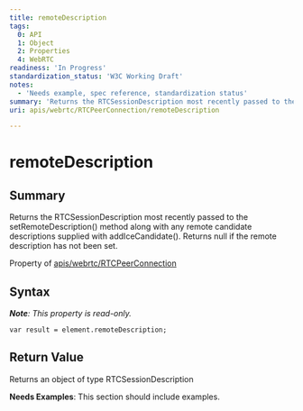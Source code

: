 ```yaml
---
title: remoteDescription
tags:
  0: API
  1: Object
  2: Properties
  4: WebRTC
readiness: 'In Progress'
standardization_status: 'W3C Working Draft'
notes:
  - 'Needs example, spec reference, standardization status'
summary: 'Returns the RTCSessionDescription most recently passed to the setRemoteDescription() method along with any remote candidate descriptions supplied with addIceCandidate(). Returns null if the remote description has not been set.'
uri: apis/webrtc/RTCPeerConnection/remoteDescription

---
```

# remoteDescription

## Summary

Returns the RTCSessionDescription most recently passed to the setRemoteDescription() method along with any remote candidate descriptions supplied with addIceCandidate(). Returns null if the remote description has not been set.

<span data-meta="applies_to" data-type="key">Property of <span data-type="value">[apis/webrtc/RTCPeerConnection](/apis/webrtc/RTCPeerConnection)</span></span>

## Syntax

***Note**: This property is read-only.*

``` {.js}
var result = element.remoteDescription;
```

## Return Value

<span data-meta="return" data-type="key">Returns an object of type <span data-type="value">RTCSessionDescription</span></span>

**Needs Examples**: This section should include examples.

